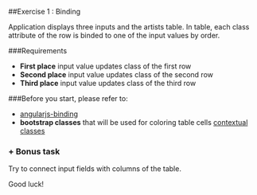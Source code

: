 ##Exercise 1 : Binding

Application displays three inputs and the artists table. In table, each class attribute of the row is binded to one of the input values by order.

###Requirements
* **First place** input value updates class of the first row
* **Second place** input value updates class of the second row
* **Third place** input value updates class of the third row

###Before you start, please refer to:
* [angularjs-binding](https://egghead.io/lessons/angularjs-binding)
* **bootstrap classes** that will be used for coloring table cells [contextual classes](http://getbootstrap.com/css/#tables)

### + Bonus task
Try to connect input fields with columns of the table.

Good luck!
